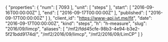 {
  "properties": {
    "num": [
      7093
    ],
    "unit": [
      "steps"
    ],
    "start": [
      "2016-09-16T00:00:00Z"
    ],
    "end": [
      "2016-09-17T00:00:00Z"
    ],
    "published": [
      "2016-09-17T00:00:00Z"
    ]
  },
  "client_id": "https://www-api.jvt.me/fit",
  "date": "2016-09-17T00:00:00Z",
  "kind": "steps",
  "h": "h-measure",
  "slug": "2016/09/limcp",
  "aliases": [
    "/mf2/fdd45cfe-98b3-4e94-b3e2-5f21bdd9174d/",
    "/mf2/2016/09/limcp",
    "/mf2/2016/09/LimCP"
  ]
}
